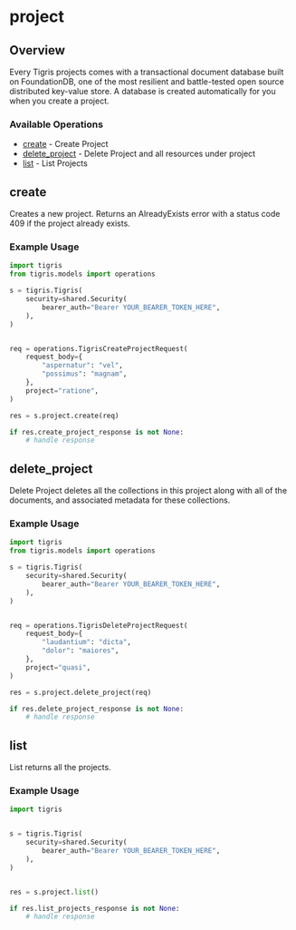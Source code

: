 # project

## Overview

Every Tigris projects comes with a transactional document database built on FoundationDB, one of the most resilient and battle-tested open source distributed key-value store. A database is created automatically for you when you create a project.

### Available Operations

* [create](#create) - Create Project
* [delete_project](#delete_project) - Delete Project and all resources under project
* [list](#list) - List Projects

## create

Creates a new project. Returns an AlreadyExists error with a status code 409 if the project already exists.

### Example Usage

```python
import tigris
from tigris.models import operations

s = tigris.Tigris(
    security=shared.Security(
        bearer_auth="Bearer YOUR_BEARER_TOKEN_HERE",
    ),
)


req = operations.TigrisCreateProjectRequest(
    request_body={
        "aspernatur": "vel",
        "possimus": "magnam",
    },
    project="ratione",
)

res = s.project.create(req)

if res.create_project_response is not None:
    # handle response
```

## delete_project

Delete Project deletes all the collections in this project along with all of the documents, and associated metadata for these collections.

### Example Usage

```python
import tigris
from tigris.models import operations

s = tigris.Tigris(
    security=shared.Security(
        bearer_auth="Bearer YOUR_BEARER_TOKEN_HERE",
    ),
)


req = operations.TigrisDeleteProjectRequest(
    request_body={
        "laudantium": "dicta",
        "dolor": "maiores",
    },
    project="quasi",
)

res = s.project.delete_project(req)

if res.delete_project_response is not None:
    # handle response
```

## list

List returns all the projects.

### Example Usage

```python
import tigris


s = tigris.Tigris(
    security=shared.Security(
        bearer_auth="Bearer YOUR_BEARER_TOKEN_HERE",
    ),
)


res = s.project.list()

if res.list_projects_response is not None:
    # handle response
```
